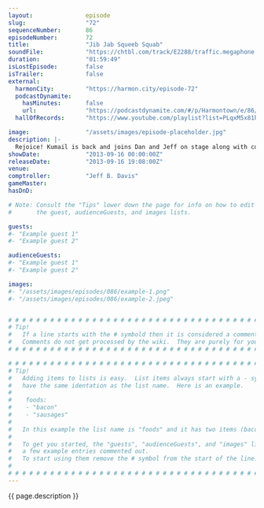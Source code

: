 ```yaml
---
layout:               episode
slug:                 "72"
sequenceNumber:       86
episodeNumber:        72
title:                "Jib Jab Squeeb Squab"
soundFile:            "https://chtbl.com/track/E2288/traffic.megaphone.fm/STA8798524951.mp3?updated=1555610463"
duration:             "01:59:49"
isLostEpisode:        false
isTrailer:            false
external:
  harmonCity:         "https://harmon.city/episode-72"
  podcastDynamite:
    hasMinutes:       false
    url:              "https://podcastdynamite.com/#/p/Harmontown/e/86/72"
  hallOfRecords:      "https://www.youtube.com/playlist?list=PLqxM5x81hNOZbsDYyen-k1twLwcGDINnr"

image:                "/assets/images/episode-placeholder.jpg"
description: |-
  Rejoice! Kumail is back and joins Dan and Jeff on stage along with comedians John Roy, James Adomian and the entire front row.
showDate:             "2013-09-16 00:00:00Z"
releaseDate:          "2013-09-16 19:08:00Z"
venue:                
comptroller:          "Jeff B. Davis"
gameMaster:           
hasDnD:               

# Note: Consult the "Tips" lower down the page for info on how to edit
#       the guest, audienceGuests, and images lists.

guests:
#- "Example guest 1"
#- "Example guest 2"

audienceGuests:
#- "Example guest 1"
#- "Example guest 2"

images:
#- "/assets/images/episodes/086/example-1.png"
#- "/assets/images/episodes/086/example-2.jpeg"


# # # # # # # # # # # # # # # # # # # # # # # # # # # # # # # # # # # # # # # # # # # # #
# Tip!
#   If a line starts with the # symbold then it is considered a comment.
#   Comments do not get processed by the wiki.  They are purely for your information.
# # # # # # # # # # # # # # # # # # # # # # # # # # # # # # # # # # # # # # # # # # # # #

# # # # # # # # # # # # # # # # # # # # # # # # # # # # # # # # # # # # # # # # # # # # #
# Tip!
#   Adding items to lists is easy.  List items always start with a - symbol and have
#   have the same identation as the list name.  Here is an example.
#
#    foods:
#    - "bacon"
#    - "sausages"
#
#   In this example the list name is "foods" and it has two items (bacon, and sausages).
#
#   To get you started, the "guests", "audienceGuests", and "images" lists below have
#   a few example entries commented out.
#   To start using them remove the # symbol from the start of the line.
#
# # # # # # # # # # # # # # # # # # # # # # # # # # # # # # # # # # # # # # # # # # # # #
---
```


<!-- The episode description will be rendered here -->
{{ page.description }}

<!-- Add your content BELOW here -->
<!-- vvvvvvvvvvvvvvvvvvvvvvvvvvv -->




<!-- ^^^^^^^^^^^^^^^^^^^^^^^^^^^ -->
<!-- Add your content ABOVE here -->

<!-- The episode gallery will be rendered here -->